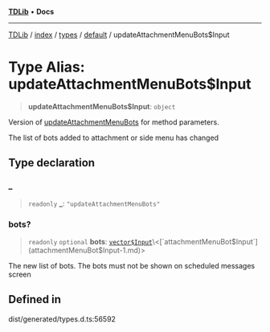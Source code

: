 [**TDLib**](../../../../../../README.md) • **Docs**

***

[TDLib](../../../../../../modules.md) / [index](../../../../../README.md) / [types](../../../README.md) / [default](../README.md) / updateAttachmentMenuBots$Input

# Type Alias: updateAttachmentMenuBots$Input

> **updateAttachmentMenuBots$Input**: `object`

Version of [updateAttachmentMenuBots](updateAttachmentMenuBots.md) for method parameters.

The list of bots added to attachment or side menu has changed

## Type declaration

### \_

> `readonly` **\_**: `"updateAttachmentMenuBots"`

### bots?

> `readonly` `optional` **bots**: [`vector$Input`](vector$Input.md)\<[`attachmentMenuBot$Input`](attachmentMenuBot$Input-1.md)\>

The new list of bots. The bots must not be shown on scheduled messages screen

## Defined in

dist/generated/types.d.ts:56592
